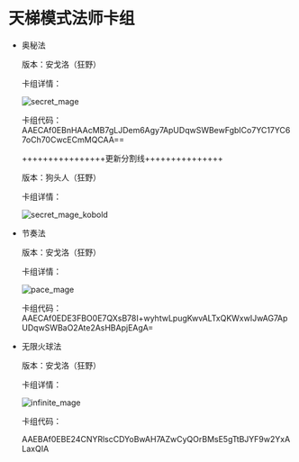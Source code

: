 # 天梯模式法师卡组

- 奥秘法

  版本：安戈洛（狂野）

  卡组详情：

  ![secret_mage](screenshot/secret_mage.png)

  卡组代码：
  AAECAf0EBnHAAcMB7gLJDem6Agy7ApUDqwSWBewFgbICo7YC17YC67oCh70CwcECmMQCAA==

  ++++++++++++++++更新分割线+++++++++++++++

  版本：狗头人（狂野）

  卡组详情：

  ![secret_mage_kobold](screenshot/secret_mage_kobold.png)

- 节奏法

  版本：安戈洛（狂野）

  卡组详情：

  ![pace_mage](screenshot/pace_mage.png)

  卡组代码：AAECAf0EDE3FBO0E7QXsB78I+wyhtwLpugKwvALTxQKWxwIJwAG7ApUDqwSWBaO2Ate2AsHBApjEAgA=

- 无限火球法

  版本：安戈洛（狂野）

  卡组详情：

  ![infinite_mage](screenshot/infinite_mage.png)

  卡组代码：

  AAEBAf0EBE24CNYRlscCDYoBwAH7AZwCyQOrBMsE5gTtBJYF9w2YxALaxQIA

